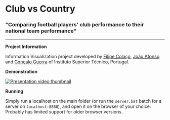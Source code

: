 # Club vs Country
### "Comparing football players' club performance to their national team performance"

***

**Project Information**

Information Visualization project developed by [Filipe Colaço](https://github.com/fijozico), [João Afonso](https://github.com/Japannings) and [Gonçalo Guerra](https://github.com/Guerra1997) of Instituto Superior Técnico, Portugal.

**Demonstration**

[![Presentation video thumbnail](http://i3.ytimg.com/vi/jPdu7AleXqg/maxresdefault.jpg)](https://www.youtube.com/watch?v=jPdu7AleXqg)

**Running**

Simply run a localhost on the main folder (or run the `server.bat` batch for a server on `localhost:8888`), and open it on the browser of your choice. Probably has limited support for older browser versions.
